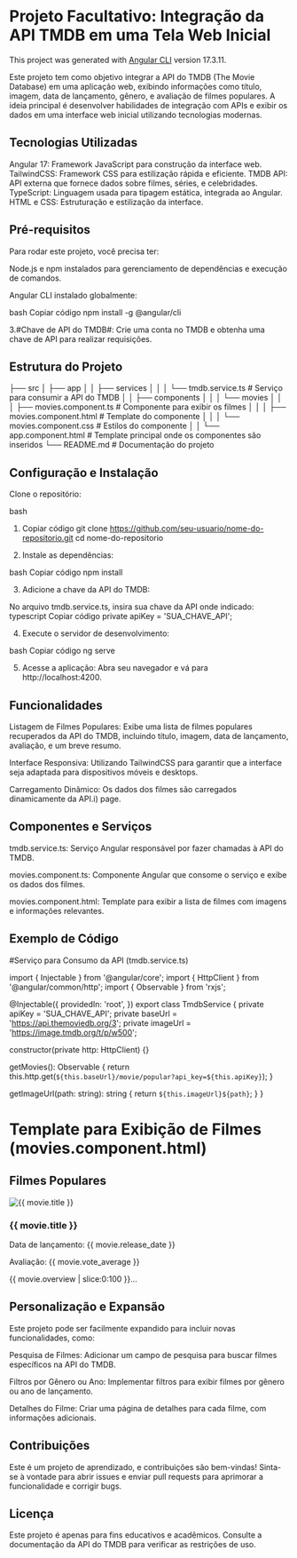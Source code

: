 # Projeto Facultativo: Integração da API TMDB em uma Tela Web Inicial

This project was generated with [Angular CLI](https://github.com/angular/angular-cli) version 17.3.11.

Este projeto tem como objetivo integrar a API do TMDB (The Movie Database) em uma aplicação web, exibindo informações como título, imagem, data de lançamento, gênero, e avaliação de filmes populares. A ideia principal é desenvolver habilidades de integração com APIs e exibir os dados em uma interface web inicial utilizando tecnologias modernas.


## Tecnologias Utilizadas

Angular 17: Framework JavaScript para construção da interface web.
TailwindCSS: Framework CSS para estilização rápida e eficiente.
TMDB API: API externa que fornece dados sobre filmes, séries, e celebridades.
TypeScript: Linguagem usada para tipagem estática, integrada ao Angular.
HTML e CSS: Estruturação e estilização da interface.

## Pré-requisitos

Para rodar este projeto, você precisa ter:

Node.js e npm instalados para gerenciamento de dependências e execução de comandos.

Angular CLI instalado globalmente:

bash
Copiar código
npm install -g @angular/cli

3.#Chave de API do TMDB#: Crie uma conta no TMDB e obtenha uma chave de API para realizar requisições.

## Estrutura do Projeto

├── src
│   ├── app
│   │   ├── services
│   │   │   └── tmdb.service.ts        # Serviço para consumir a API do TMDB
│   │   ├── components
│   │   │   └── movies
│   │   │       ├── movies.component.ts    # Componente para exibir os filmes
│   │   │       ├── movies.component.html  # Template do componente
│   │   │       └── movies.component.css   # Estilos do componente
│   │   └── app.component.html         # Template principal onde os componentes são inseridos
└── README.md                         # Documentação do projeto

## Configuração e Instalação

Clone o repositório:

bash
1. Copiar código
git clone https://github.com/seu-usuario/nome-do-repositorio.git
cd nome-do-repositorio

2. Instale as dependências:

bash
Copiar código
npm install

3. Adicione a chave da API do TMDB:

No arquivo tmdb.service.ts, insira sua chave da API onde indicado:
typescript
Copiar código
private apiKey = 'SUA_CHAVE_API';

4. Execute o servidor de desenvolvimento:

bash
Copiar código
ng serve

5. Acesse a aplicação: Abra seu navegador e vá para http://localhost:4200.


## Funcionalidades

Listagem de Filmes Populares: Exibe uma lista de filmes populares recuperados da API do TMDB, incluindo título, imagem, data de lançamento, avaliação, e um breve resumo.

Interface Responsiva: Utilizando TailwindCSS para garantir que a interface seja adaptada para dispositivos móveis e desktops.

Carregamento Dinâmico: Os dados dos filmes são carregados dinamicamente da API.i) page.

## Componentes e Serviços

tmdb.service.ts: Serviço Angular responsável por fazer chamadas à API do TMDB.

movies.component.ts: Componente Angular que consome o serviço e exibe os dados dos filmes.

movies.component.html: Template para exibir a lista de filmes com imagens e informações relevantes.

## Exemplo de Código

#Serviço para Consumo da API (tmdb.service.ts)

import { Injectable } from '@angular/core';
import { HttpClient } from '@angular/common/http';
import { Observable } from 'rxjs';

@Injectable({
  providedIn: 'root',
})
export class TmdbService {
  private apiKey = 'SUA_CHAVE_API';
  private baseUrl = 'https://api.themoviedb.org/3';
  private imageUrl = 'https://image.tmdb.org/t/p/w500';

  constructor(private http: HttpClient) {}

  getMovies(): Observable<any> {
    return this.http.get(`${this.baseUrl}/movie/popular?api_key=${this.apiKey}`);
  }

  getImageUrl(path: string): string {
    return `${this.imageUrl}${path}`;
  }
}

# Template para Exibição de Filmes (movies.component.html)

<div class="bg-gray-900 p-8">
  <h2 class="text-center text-2xl font-bold mb-6 text-white">Filmes Populares</h2>
  <div class="grid grid-cols-1 md:grid-cols-2 lg:grid-cols-4 gap-6">
    <div *ngFor="let movie of movies" class="bg-gray-800 p-4 text-center rounded">
      <img
        [src]="getImageUrl(movie.poster_path)"
        alt="{{ movie.title }}"
        class="w-full h-64 object-cover rounded mb-4"
      />
      <h3 class="font-semibold text-white">{{ movie.title }}</h3>
      <p class="text-gray-400">Data de lançamento: {{ movie.release_date }}</p>
      <p class="text-gray-400">Avaliação: {{ movie.vote_average }}</p>
      <p class="text-gray-300 text-sm">{{ movie.overview | slice:0:100 }}...</p>
    </div>
  </div>
</div>

## Personalização e Expansão

Este projeto pode ser facilmente expandido para incluir novas funcionalidades, como:

Pesquisa de Filmes: Adicionar um campo de pesquisa para buscar filmes específicos na API do TMDB.

Filtros por Gênero ou Ano: Implementar filtros para exibir filmes por gênero ou ano de lançamento.

Detalhes do Filme: Criar uma página de detalhes para cada filme, com informações adicionais.

## Contribuições

Este é um projeto de aprendizado, e contribuições são bem-vindas! Sinta-se à vontade para abrir issues e enviar pull requests para aprimorar a funcionalidade e corrigir bugs.

## Licença

Este projeto é apenas para fins educativos e acadêmicos. Consulte a documentação da API do TMDB para verificar as restrições de uso.
